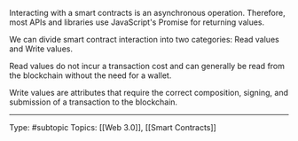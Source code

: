 Interacting with a smart contracts is an asynchronous operation. Therefore, most APIs and libraries use JavaScript's Promise for returning values.

We can divide smart contract interaction into two categories: Read values and Write values.

Read values do not incur a transaction cost and can generally be read from the blockchain without the need for a wallet.

Write values are attributes that require the correct composition, signing, and submission of a transaction to the blockchain.




___
Type: #subtopic 
Topics: [[Web 3.0]], [[Smart Contracts]]


